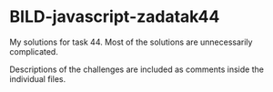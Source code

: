 # BILD-javascript-zadatak44
My solutions for task 44. Most of the solutions are unnecessarily complicated.

Descriptions of the challenges are included as comments inside the individual files.
